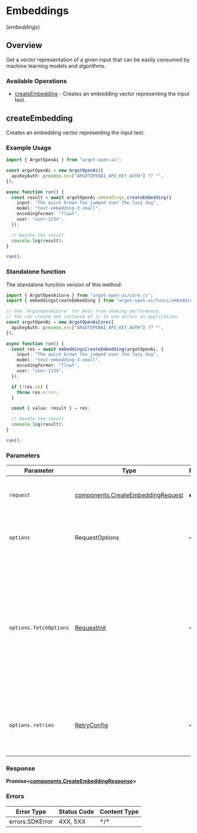# Embeddings
(*embeddings*)

## Overview

Get a vector representation of a given input that can be easily consumed by machine learning models and algorithms.

### Available Operations

* [createEmbedding](#createembedding) - Creates an embedding vector representing the input text.

## createEmbedding

Creates an embedding vector representing the input text.

### Example Usage

```typescript
import { ArgotOpenAi } from "argot-open-ai";

const argotOpenAi = new ArgotOpenAi({
  apiKeyAuth: process.env["ARGOTOPENAI_API_KEY_AUTH"] ?? "",
});

async function run() {
  const result = await argotOpenAi.embeddings.createEmbedding({
    input: "The quick brown fox jumped over the lazy dog",
    model: "text-embedding-3-small",
    encodingFormat: "float",
    user: "user-1234",
  });

  // Handle the result
  console.log(result);
}

run();
```

### Standalone function

The standalone function version of this method:

```typescript
import { ArgotOpenAiCore } from "argot-open-ai/core.js";
import { embeddingsCreateEmbedding } from "argot-open-ai/funcs/embeddingsCreateEmbedding.js";

// Use `ArgotOpenAiCore` for best tree-shaking performance.
// You can create one instance of it to use across an application.
const argotOpenAi = new ArgotOpenAiCore({
  apiKeyAuth: process.env["ARGOTOPENAI_API_KEY_AUTH"] ?? "",
});

async function run() {
  const res = await embeddingsCreateEmbedding(argotOpenAi, {
    input: "The quick brown fox jumped over the lazy dog",
    model: "text-embedding-3-small",
    encodingFormat: "float",
    user: "user-1234",
  });

  if (!res.ok) {
    throw res.error;
  }

  const { value: result } = res;

  // Handle the result
  console.log(result);
}

run();
```

### Parameters

| Parameter                                                                                                                                                                      | Type                                                                                                                                                                           | Required                                                                                                                                                                       | Description                                                                                                                                                                    |
| ------------------------------------------------------------------------------------------------------------------------------------------------------------------------------ | ------------------------------------------------------------------------------------------------------------------------------------------------------------------------------ | ------------------------------------------------------------------------------------------------------------------------------------------------------------------------------ | ------------------------------------------------------------------------------------------------------------------------------------------------------------------------------ |
| `request`                                                                                                                                                                      | [components.CreateEmbeddingRequest](../../models/components/createembeddingrequest.md)                                                                                         | :heavy_check_mark:                                                                                                                                                             | The request object to use for the request.                                                                                                                                     |
| `options`                                                                                                                                                                      | RequestOptions                                                                                                                                                                 | :heavy_minus_sign:                                                                                                                                                             | Used to set various options for making HTTP requests.                                                                                                                          |
| `options.fetchOptions`                                                                                                                                                         | [RequestInit](https://developer.mozilla.org/en-US/docs/Web/API/Request/Request#options)                                                                                        | :heavy_minus_sign:                                                                                                                                                             | Options that are passed to the underlying HTTP request. This can be used to inject extra headers for examples. All `Request` options, except `method` and `body`, are allowed. |
| `options.retries`                                                                                                                                                              | [RetryConfig](../../lib/utils/retryconfig.md)                                                                                                                                  | :heavy_minus_sign:                                                                                                                                                             | Enables retrying HTTP requests under certain failure conditions.                                                                                                               |

### Response

**Promise\<[components.CreateEmbeddingResponse](../../models/components/createembeddingresponse.md)\>**

### Errors

| Error Type      | Status Code     | Content Type    |
| --------------- | --------------- | --------------- |
| errors.SDKError | 4XX, 5XX        | \*/\*           |